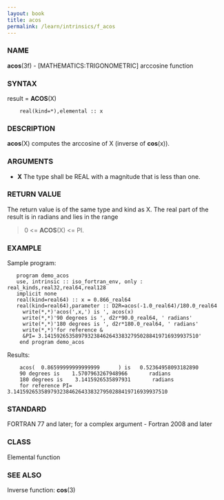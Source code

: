```yaml
---
layout: book
title: acos
permalink: /learn/intrinsics/f_acos
---
```

### NAME

**acos**(3f) - \[MATHEMATICS:TRIGONOMETRIC\] arccosine
function

### SYNTAX

result = **ACOS**(X)

```
    real(kind=*),elemental :: x
```

### DESCRIPTION

**acos**(X) computes the arccosine of X (inverse of **cos**(x)).

### ARGUMENTS

  - **X**
    The type shall be REAL with a magnitude that is less than one.

### RETURN VALUE

The return value is of the same type and kind as X. The real part of the
result is in radians and lies in the range

> 0 \<= **ACOS**(X) \<= PI.

### EXAMPLE

Sample program:

```
   program demo_acos
   use, intrinsic :: iso_fortran_env, only : real_kinds,real32,real64,real128
   implicit none
   real(kind=real64) :: x = 0.866_real64
   real(kind=real64),parameter :: D2R=acos(-1.0_real64)/180.0_real64
     write(*,*)'acos(',x,') is ', acos(x)
     write(*,*)'90 degrees is ', d2r*90.0_real64, ' radians'
     write(*,*)'180 degrees is ', d2r*180.0_real64, ' radians'
     write(*,*)'for reference &
     &PI= 3.14159265358979323846264338327950288419716939937510'
    end program demo_acos
```

Results:

```
    acos(  0.86599999999999999      ) is   0.52364958093182890
    90 degrees is    1.5707963267948966       radians
    180 degrees is    3.1415926535897931       radians
    for reference PI= 3.14159265358979323846264338327950288419716939937510
```

### STANDARD

FORTRAN 77 and later; for a complex argument - Fortran 2008 and later

### CLASS

Elemental function

### SEE ALSO

Inverse function: **cos**(3)
